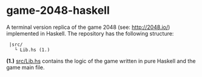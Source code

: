# game-2048-haskell

A terminal version replica of the game 2048 (see: http://2048.io/) implemented in Haskell.
The repository has the following structure:

```
 |src/
   └ Lib.hs (1.)
```

**(1.)** [src/Lib.hs](https://github.com/habospace/Game2048Haskell/blob/master/src/Lib.hs) contains the logic of the game written in pure Haskell
and the game main file. 
